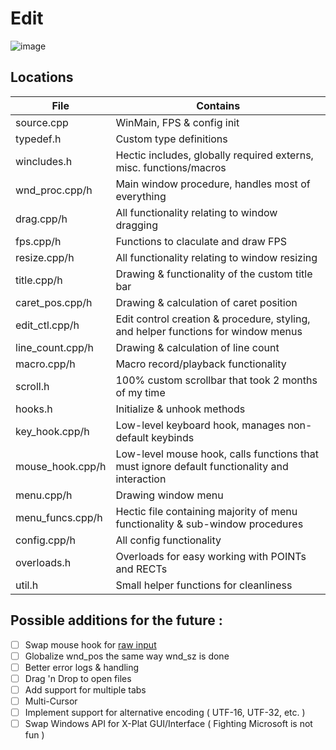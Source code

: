 # Edit
![image](https://github.com/2lag/edit/assets/96544487/d08660b2-9398-4da5-8c56-b01ae2f3b8ea)  

## Locations
| File | Contains |
| ------------- | ------------- |
| source.cpp | WinMain, FPS & config init |
| typedef.h | Custom type definitions |
| wincludes.h | Hectic includes, globally required externs, misc. functions/macros |
| wnd_proc.cpp/h | Main window procedure, handles most of everything |
| drag.cpp/h | All functionality relating to window dragging |
| fps.cpp/h | Functions to claculate and draw FPS |
| resize.cpp/h | All functionality relating to window resizing |
| title.cpp/h | Drawing & functionality of the custom title bar |
| caret_pos.cpp/h | Drawing & calculation of caret position |
| edit_ctl.cpp/h | Edit control creation & procedure, styling, and helper functions for window menus |
| line_count.cpp/h | Drawing & calculation of line count |
| macro.cpp/h | Macro record/playback functionality |
| scroll.h | 100% custom scrollbar that took 2 months of my time |
| hooks.h | Initialize & unhook methods |
| key_hook.cpp/h | Low-level keyboard hook, manages non-default keybinds |
| mouse_hook.cpp/h | Low-level mouse hook, calls functions that must ignore default functionality and interaction |
| menu.cpp/h | Drawing window menu |
| menu_funcs.cpp/h | Hectic file containing majority of menu functionality & sub-window procedures |
| config.cpp/h | All config functionality |
| overloads.h | Overloads for easy working with POINTs and RECTs |
| util.h | Small helper functions for cleanliness |  

## Possible additions for the future :
- [ ] Swap mouse hook for [raw input](https://learn.microsoft.com/en-us/windows/win32/inputdev/raw-input)
- [ ] Globalize wnd_pos the same way wnd_sz is done
- [ ] Better error logs & handling
- [ ] Drag 'n Drop to open files
- [ ] Add support for multiple tabs
- [ ] Multi-Cursor
- [ ] Implement support for alternative encoding ( UTF-16, UTF-32, etc. )
- [ ] Swap Windows API for X-Plat GUI/Interface ( Fighting Microsoft is not fun )
